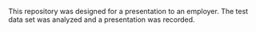 This repository was designed for a presentation to an employer. The test data set was analyzed and a presentation was recorded.

